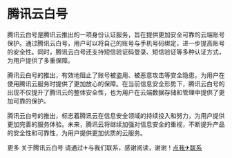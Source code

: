 # 腾讯云白号

腾讯云白号是腾讯云推出的一项身份认证服务，旨在提供更加安全可靠的云端账号保护。通过腾讯云白号，用户可以将自己的账号与手机号码绑定，进一步提高账号的安全性。同时，腾讯云白号还支持短信验证码登录、短信验证等多种认证方式，为用户提供了多重保障。

腾讯云白号的推出，有效地阻止了账号被盗用、被恶意攻击等安全隐患，为用户在使用腾讯云服务时提供了更加放心的保障。在当前信息安全形势下，腾讯云白号的出现不仅提升了腾讯云的整体安全性，也为用户在云端数据存储和管理中提供了更加可靠的保护。

腾讯云白号的推出，标志着腾讯云在信息安全领域的持续投入和努力，为用户提供更加完善的服务体验。未来，腾讯云将继续加强对信息安全的重视，不断提升产品的安全性和可靠性，为用户提供更加优质的云服务。

更多 关于腾讯云白号 请通过✈与我们联系，感谢阅读，谢谢！[点我✈联系](https://d.k02.cc)